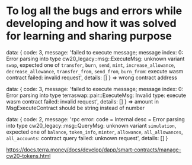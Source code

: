 # To log all the bugs and errors while developing and how it was solved for learning and sharing purpose

data: {
    code: 3,
    message: 'failed to execute message; message index: 0: Error parsing into type cw20_legacy::msg::ExecuteMsg: unknown variant `swap`, expected one of `transfer`, `burn`, `send`, `mint`, `increase_allowance`, `decrease_allowance`, `transfer_from`, `send_from`, `burn_from`: execute wasm contract failed: invalid request',
    details: []
} => wrong contract address

data: {
    code: 3,
    message: 'failed to execute message; message index: 0: Error parsing into type terraswap::pair::ExecuteMsg: Invalid type: execute wasm contract failed: invalid request',
    details: []
} => amount in MsgExecuteContract should be string instead of number

data: {
    code: 2,
    message: 'rpc error: code = Internal desc = Error parsing into type cw20_legacy::msg::QueryMsg: unknown variant `simulation`, expected one of `balance`, `token_info`, `minter`, `allowance`, `all_allowances`, `all_accounts`: contract query failed: unknown request',
    details: []
}

https://docs.terra.money/docs/develop/dapp/smart-contracts/manage-cw20-tokens.html

